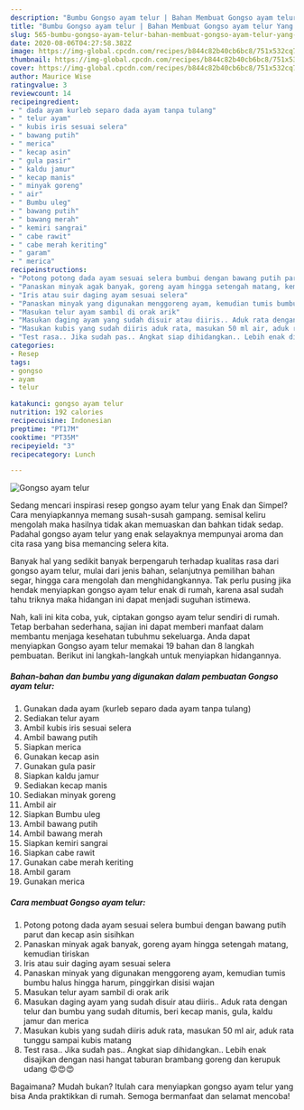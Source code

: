 ```yaml
---
description: "Bumbu Gongso ayam telur | Bahan Membuat Gongso ayam telur Yang Bisa Manjain Lidah"
title: "Bumbu Gongso ayam telur | Bahan Membuat Gongso ayam telur Yang Bisa Manjain Lidah"
slug: 565-bumbu-gongso-ayam-telur-bahan-membuat-gongso-ayam-telur-yang-bisa-manjain-lidah
date: 2020-08-06T04:27:58.382Z
image: https://img-global.cpcdn.com/recipes/b844c82b40cb6bc8/751x532cq70/gongso-ayam-telur-foto-resep-utama.jpg
thumbnail: https://img-global.cpcdn.com/recipes/b844c82b40cb6bc8/751x532cq70/gongso-ayam-telur-foto-resep-utama.jpg
cover: https://img-global.cpcdn.com/recipes/b844c82b40cb6bc8/751x532cq70/gongso-ayam-telur-foto-resep-utama.jpg
author: Maurice Wise
ratingvalue: 3
reviewcount: 14
recipeingredient:
- " dada ayam kurleb separo dada ayam tanpa tulang"
- " telur ayam"
- " kubis iris sesuai selera"
- " bawang putih"
- " merica"
- " kecap asin"
- " gula pasir"
- " kaldu jamur"
- " kecap manis"
- " minyak goreng"
- " air"
- " Bumbu uleg"
- " bawang putih"
- " bawang merah"
- " kemiri sangrai"
- " cabe rawit"
- " cabe merah keriting"
- " garam"
- " merica"
recipeinstructions:
- "Potong potong dada ayam sesuai selera bumbui dengan bawang putih parut dan kecap asin sisihkan"
- "Panaskan minyak agak banyak, goreng ayam hingga setengah matang, kemudian tiriskan"
- "Iris atau suir daging ayam sesuai selera"
- "Panaskan minyak yang digunakan menggoreng ayam, kemudian tumis bumbu halus hingga harum, pinggirkan disisi wajan"
- "Masukan telur ayam sambil di orak arik"
- "Masukan daging ayam yang sudah disuir atau diiris.. Aduk rata dengan telur dan bumbu yang sudah ditumis, beri kecap manis, gula, kaldu jamur dan merica"
- "Masukan kubis yang sudah diiris aduk rata, masukan 50 ml air, aduk rata tunggu sampai kubis matang"
- "Test rasa.. Jika sudah pas.. Angkat siap dihidangkan.. Lebih enak disajikan dengan nasi hangat taburan brambang goreng dan kerupuk udang 😍😍😍"
categories:
- Resep
tags:
- gongso
- ayam
- telur

katakunci: gongso ayam telur 
nutrition: 192 calories
recipecuisine: Indonesian
preptime: "PT17M"
cooktime: "PT35M"
recipeyield: "3"
recipecategory: Lunch

---
```



![Gongso ayam telur](https://img-global.cpcdn.com/recipes/b844c82b40cb6bc8/751x532cq70/gongso-ayam-telur-foto-resep-utama.jpg)

Sedang mencari inspirasi resep gongso ayam telur yang Enak dan Simpel? Cara menyiapkannya memang susah-susah gampang. semisal keliru mengolah maka hasilnya tidak akan memuaskan dan bahkan tidak sedap. Padahal gongso ayam telur yang enak selayaknya mempunyai aroma dan cita rasa yang bisa memancing selera kita.

Banyak hal yang sedikit banyak berpengaruh terhadap kualitas rasa dari gongso ayam telur, mulai dari jenis bahan, selanjutnya pemilihan bahan segar, hingga cara mengolah dan menghidangkannya. Tak perlu pusing jika hendak menyiapkan gongso ayam telur enak di rumah, karena asal sudah tahu triknya maka hidangan ini dapat menjadi suguhan istimewa.




Nah, kali ini kita coba, yuk, ciptakan gongso ayam telur sendiri di rumah. Tetap berbahan sederhana, sajian ini dapat memberi manfaat dalam membantu menjaga kesehatan tubuhmu sekeluarga. Anda dapat menyiapkan Gongso ayam telur memakai 19 bahan dan 8 langkah pembuatan. Berikut ini langkah-langkah untuk menyiapkan hidangannya.

<!--inarticleads1-->

##### Bahan-bahan dan bumbu yang digunakan dalam pembuatan Gongso ayam telur:

1. Gunakan  dada ayam (kurleb separo dada ayam tanpa tulang)
1. Sediakan  telur ayam
1. Ambil  kubis iris sesuai selera
1. Ambil  bawang putih
1. Siapkan  merica
1. Gunakan  kecap asin
1. Gunakan  gula pasir
1. Siapkan  kaldu jamur
1. Sediakan  kecap manis
1. Sediakan  minyak goreng
1. Ambil  air
1. Siapkan  Bumbu uleg
1. Ambil  bawang putih
1. Ambil  bawang merah
1. Siapkan  kemiri sangrai
1. Siapkan  cabe rawit
1. Gunakan  cabe merah keriting
1. Ambil  garam
1. Gunakan  merica




<!--inarticleads2-->

##### Cara membuat Gongso ayam telur:

1. Potong potong dada ayam sesuai selera bumbui dengan bawang putih parut dan kecap asin sisihkan
1. Panaskan minyak agak banyak, goreng ayam hingga setengah matang, kemudian tiriskan
1. Iris atau suir daging ayam sesuai selera
1. Panaskan minyak yang digunakan menggoreng ayam, kemudian tumis bumbu halus hingga harum, pinggirkan disisi wajan
1. Masukan telur ayam sambil di orak arik
1. Masukan daging ayam yang sudah disuir atau diiris.. Aduk rata dengan telur dan bumbu yang sudah ditumis, beri kecap manis, gula, kaldu jamur dan merica
1. Masukan kubis yang sudah diiris aduk rata, masukan 50 ml air, aduk rata tunggu sampai kubis matang
1. Test rasa.. Jika sudah pas.. Angkat siap dihidangkan.. Lebih enak disajikan dengan nasi hangat taburan brambang goreng dan kerupuk udang 😍😍😍




Bagaimana? Mudah bukan? Itulah cara menyiapkan gongso ayam telur yang bisa Anda praktikkan di rumah. Semoga bermanfaat dan selamat mencoba!
